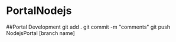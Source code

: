 # PortalNodejs
##Portal Development
git add .
git commit -m "comments"
git push NodejsPortal [branch name]
